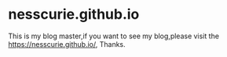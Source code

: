 # nesscurie.github.io 

This is my blog master,if you want to see my blog,please visit the https://nesscurie.github.io/, Thanks.